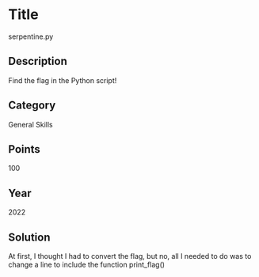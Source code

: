 # Title
serpentine.py

## Description
Find the flag in the Python script!

## Category
General Skills

## Points
100

## Year
2022

## Solution
At first, I thought I had to convert the flag, but no, all I needed to do was to change a line to include the function print_flag()